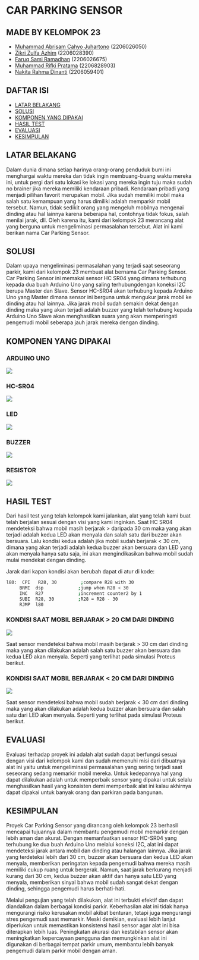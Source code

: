 # CAR PARKING SENSOR

## MADE BY KELOMPOK 23
- [Muhammad Abrisam Cahyo Juhartono](https://github.com/AbrisamYuhartono) (2206026050)
- [Zikri Zulfa Azhim](https://github.com/verszz) (2206028390)
- [Faruq Sami Ramadhan](https://github.com/Faruqsamr) (2206026675)
- [Muhammad Rifki Pratama](https://github.com/MRifkiPratama) (2206828903)
- [Nakita Rahma Dinanti](https://github.com/nakita1203) (2206059401)

## DAFTAR ISI
- [LATAR BELAKANG](#latar-belakang)
- [SOLUSI](#solusi)
- [KOMPONEN YANG DIPAKAI](#komponen-yang-dipakai)
- [HASIL TEST](#hasil-test)
- [EVALUASI](#evaluasi)
- [KESIMPULAN](#kesimpulan)


## LATAR BELAKANG
Dalam dunia dimana setiap harinya orang-orang penduduk bumi ini menghargai waktu mereka dan tidak ingin membuang-buang waktu mereka ini, untuk pergi dari satu lokasi ke lokasi yang mereka ingin tuju maka sudah no brainer jika mereka memiliki kendaraan pribadi. Kendaraan pribadi yang menjadi pilihan favorit merupakan mobil. Jika sudah memiliki mobil maka salah satu kemampuan yang harus dimiliki adalah memparkir mobil tersebut. Namun, tidak sedikit orang yang mengeluh mobilnya mengenai dinding atau hal lainnya karena beberapa hal, contohnya tidak fokus, salah menilai jarak, dll. Oleh karena itu, kami dari kelompok 23 merancang alat yang berguna untuk mengeliminasi permasalahan tersebut. Alat ini kami berikan nama Car Parking Sensor.

## SOLUSI
Dalam upaya mengeliminasi permasalahan yang terjadi saat seseorang parkir, kami dari kelompok 23 membuat alat bernama Car Parking Sensor. Car Parking Sensor ini memakai sensor HC SR04 yang dimana terhubung kepada dua buah Arduino Uno yang saling terhubungdengan koneksi I2C berupa Master dan Slave. Sensor HC-SR04 akan terhubung kepada Arduino Uno yang Master dimana sensor ini berguna untuk mengukur jarak mobil ke dinding atau hal lainnya. Jika jarak mobil sudah semakin dekat dengan dinding maka yang akan terjadi adalah buzzer yang telah terhubung kepada Arduino Uno Slave akan menghasilkan suara yang akan memperingati pengemudi mobil seberapa jauh jarak mereka dengan dinding.

## KOMPONEN YANG DIPAKAI

### ARDUINO UNO
![](https://github.com/AbrisamYuhartono/Car-Parking-Sensor_SSF_Kelompok-23/blob/main/IMAGE/ARDUINO%20UNO.jpg)

### HC-SR04
![](https://github.com/AbrisamYuhartono/Car-Parking-Sensor_SSF_Kelompok-23/blob/main/IMAGE/HC-SR04.jpg)

### LED
![](https://github.com/AbrisamYuhartono/Car-Parking-Sensor_SSF_Kelompok-23/blob/main/IMAGE/LED.jpg)

### BUZZER
![](https://github.com/AbrisamYuhartono/Car-Parking-Sensor_SSF_Kelompok-23/blob/main/IMAGE/BUZZER.jpg)

### RESISTOR
![](https://github.com/AbrisamYuhartono/Car-Parking-Sensor_SSF_Kelompok-23/blob/main/IMAGE/RESISTOR.jpeg)

## HASIL TEST
Dari hasil test yang telah kelompok kami jalankan, alat yang telah kami buat telah berjalan sesuai dengan visi yang kami inginkan. Saat HC SR04 mendeteksi bahwa mobil masih berjarak > daripada 30 cm maka yang akan terjadi adalah kedua LED akan menyala dan salah satu dari buzzer akan bersuara. Lalu kondisi kedua adalah jika mobil sudah berjarak < 30 cm, dimana yang akan terjadi adalah kedua buzzer akan bersuara dan LED yang akan menyala hanya satu saja, ini akan mengindikasikan bahwa mobil sudah mulai mendekat dengan dinding.

Jarak dari kapan kondisi akan berubah dapat di atur di kode:

 ```bash
l80:  CPI   R28, 30         ;compare R28 with 30
      BRMI  dsp             ;jump when R28 < 30
      INC   R27             ;increment counter2 by 1
      SUBI  R28, 30         ;R28 = R28 - 30
      RJMP  l80
```


### KONDISI SAAT MOBIL BERJARAK > 20 CM DARI DINDING
![](https://github.com/AbrisamYuhartono/Car-Parking-Sensor_SSF_Kelompok-23/blob/main/IMAGE/MOBIL%20BERJARAK%20LEBIH%20DARI%2020%20CM%20DARI%20DINDING.png)

Saat sensor mendeteksi bahwa mobil masih berjarak > 30 cm dari dinding maka yang akan dilakukan adalah salah satu buzzer akan bersuara dan kedua LED akan menyala. Seperti yang terlihat pada simulasi Proteus berikut.


### KONDISI SAAT MOBIL BERJARAK < 20 CM DARI DINDING
![](https://github.com/AbrisamYuhartono/Car-Parking-Sensor_SSF_Kelompok-23/blob/main/IMAGE/MOBIL%20BERJARAK%20KURANG%20DARI%2030%20CM%20DARI%20DINDING.png)

Saat sensor mendeteksi bahwa mobil sudah berjarak < 30 cm dari dinding maka yang akan dilakukan adalah kedua buzzer akan bersuara dan salah satu dari LED akan menyala. Seperti yang terlihat pada simulasi Proteus berikut.


## EVALUASI
Evaluasi terhadap proyek ini adalah alat sudah dapat berfungsi sesuai dengan visi dari kelompok kami dan sudah memenuhi misi dari dibuatnya alat ini yaitu untuk mengeliminasi permasalahan yang sering terjadi saat seseorang sedang memarkir mobil mereka. Untuk kedepannya hal yang dapat dilakukan adalah untuk memperbaik sensor yang dipakai untuk selalu menghasilkan hasil yang konsisten demi memperbaik alat ini kalau akhirnya dapat dipakai untuk banyak orang dan parkiran pada bangunan.

## KESIMPULAN
Proyek Car Parking Sensor yang dirancang oleh kelompok 23 berhasil mencapai tujuannya dalam membantu pengemudi mobil memarkir dengan lebih aman dan akurat. Dengan memanfaatkan sensor HC-SR04 yang terhubung ke dua buah Arduino Uno melalui koneksi I2C, alat ini dapat mendeteksi jarak antara mobil dan dinding atau halangan lainnya. Jika jarak yang terdeteksi lebih dari 30 cm, buzzer akan bersuara dan kedua LED akan menyala, memberikan peringatan kepada pengemudi bahwa mereka masih memiliki cukup ruang untuk bergerak. Namun, saat jarak berkurang menjadi kurang dari 30 cm, kedua buzzer akan aktif dan hanya satu LED yang menyala, memberikan sinyal bahwa mobil sudah sangat dekat dengan dinding, sehingga pengemudi harus berhati-hati.

Melalui pengujian yang telah dilakukan, alat ini terbukti efektif dan dapat diandalkan dalam berbagai kondisi parkir. Keberhasilan alat ini tidak hanya mengurangi risiko kerusakan mobil akibat benturan, tetapi juga mengurangi stres pengemudi saat memarkir. Meski demikian, evaluasi lebih lanjut diperlukan untuk memastikan konsistensi hasil sensor agar alat ini bisa diterapkan lebih luas. Peningkatan akurasi dan kestabilan sensor akan meningkatkan kepercayaan pengguna dan memungkinkan alat ini digunakan di berbagai tempat parkir umum, membantu lebih banyak pengemudi dalam parkir mobil dengan aman.
